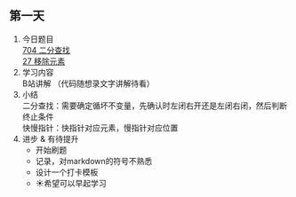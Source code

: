 ## 第一天

1. 今日题目   
 [704 二分查找](https://leetcode.cn/problems/binary-search/)  
 [27 移除元素](https://leetcode.cn/problems/remove-element/)  
2. 学习内容  
 B站讲解 （代码随想录文字讲解待看） 
3. 小结  
  二分查找：需要确定循坏不变量，先确认时左闭右开还是左闭右闭，然后判断终止条件  
  快慢指针：快指针对应元素，慢指针对应位置  
4. 进步 & 有待提升  
      - 开始刷题
      - 记录，对markdown的符号不熟悉 
      - 设计一个打卡模板 
      - :sunny:希望可以早起学习
     
